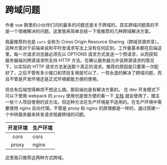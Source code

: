 # 跨域问题

作者 vue 群里的小伙伴们问的最多的问题还是关于跨域的，其实跨域问题真的不是一个很难解决的问题。这里我来简单总结一下我推荐的几种跨域解决方案。

我最推荐的也是 `cors` 全称为 Cross Origin Resource Sharing（跨域资源共享）。这种方案对于前端来说和平时发请求写法上没有任何区别，工作量基本都在后端这里。每一次请求浏览器必须先以 OPTIONS 请求方式发送一个预请求，从而获知服务器端对跨源请求所支持 HTTP 方法。在确认服务器允许该跨源请求的情况下，以实际的 HTTP 请求方法发送那个真正的请求。推荐的原因是只要第一次配好了，之后不管有多少接口和项目复用就可以了，一劳永逸的解决了跨域问题，而且不管是开发环境还是正式环境都能方便的使用。

但总有后端觉得麻烦不想这么搞。那前端也是有解决方案的。
在 dev 开发模式下可以下使用 webpack 的 `proxy` 使用也是很方便的看一下 [文档](https://doc.webpack-china.org/configuration/dev-server/#devserver-proxy) 就会使用了，楼主一些个人项目使用的该方法。但这种方法在生产环境是不适用的。在生产环境中需要使用 nginx 反向代理。不管是 proxy 和 nginx 的原理都是一样的，通过搭建一个中转服务器来转发请求规避跨域的问题。

| 开发环境 | 生产环境 |
| :--------: | ----- |
| cors | cors |
| proxy | nginx |

这里我只推荐这两种方式跨域。